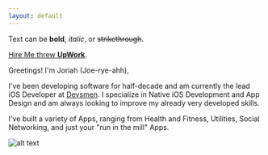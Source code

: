 ```yaml
---
layout: default
---
```


Text can be **bold**, _italic_, or ~~strikethrough~~.

[Hire Me threw **UpWork**](./another-page.html).

Greetings! I'm Joriah (Joe-rye-ahh), 

I've been developing software for half-decade and am currently the lead iOS Developer at [Devsmen](./another-page.html). I specialize in Native iOS Development and App Design and am always looking to improve my already very developed skills. 

I've built a variety of Apps, ranging from Health and Fitness, Utilities, Social Networking, and just your "run in the mill" Apps.   

![alt text](/images/project1.png "project one")

